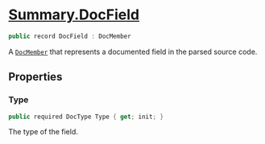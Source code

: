 # [Summary.DocField](../src/Core/DocField.cs#L5)
```cs
public record DocField : DocMember
```

A [`DocMember`](./DocMember.md) that represents a documented field in the parsed source code.

## Properties
### Type
```cs
public required DocType Type { get; init; }
```

The type of the field.

